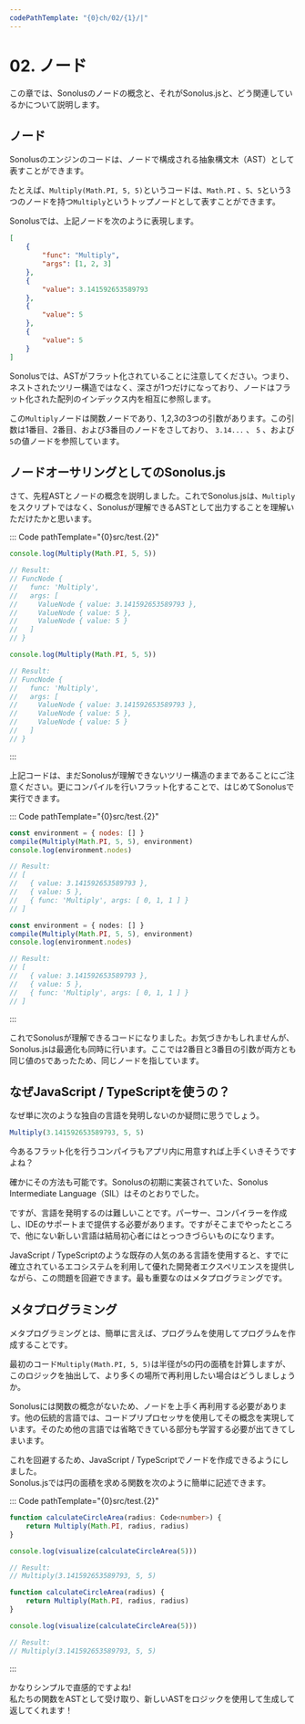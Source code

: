 ```yaml
---
codePathTemplate: "{0}ch/02/{1}/|"
---
```


# 02. ノード

この章では、Sonolusのノードの概念と、それがSonolus.jsと、どう関連しているかについて説明します。

## ノード

Sonolusのエンジンのコードは、ノードで構成される抽象構文木（AST）として表すことができます。

たとえば、`Multiply(Math.PI, 5, 5)`というコードは、`Math.PI` 、`5`、`5`という3つのノードを持つ`Multiply`というトップノードとして表すことができます。

Sonolusでは、上記ノードを次のように表現します。

```json
[
    {
        "func": "Multiply",
        "args": [1, 2, 3]
    },
    {
        "value": 3.141592653589793
    },
    {
        "value": 5
    },
    {
        "value": 5
    }
]
```

Sonolusでは、ASTがフラット化されていることに注意してください。つまり、ネストされたツリー構造ではなく、深さが1つだけになっており、ノードはフラット化された配列のインデックス内を相互に参照します。

この`Multiply`ノードは関数ノードであり、1,2,3の3つの引数があります。この引数は1番目、2番目、および3番目のノードをさしており、 `3.14...` 、 `5` 、および`5`の値ノードを参照しています。

## ノードオーサリングとしてのSonolus.js

さて、先程ASTとノードの概念を説明しました。これでSonolus.jsは、`Multiply`をスクリプトではなく、Sonolusが理解できるASTとして出力することを理解いただけたかと思います。

::: Code pathTemplate="{0}src/test.{2}"

```ts
console.log(Multiply(Math.PI, 5, 5))

// Result:
// FuncNode {
//   func: 'Multiply',
//   args: [
//     ValueNode { value: 3.141592653589793 },
//     ValueNode { value: 5 },
//     ValueNode { value: 5 }
//   ]
// }
```

```js
console.log(Multiply(Math.PI, 5, 5))

// Result:
// FuncNode {
//   func: 'Multiply',
//   args: [
//     ValueNode { value: 3.141592653589793 },
//     ValueNode { value: 5 },
//     ValueNode { value: 5 }
//   ]
// }
```

:::

上記コードは、まだSonolusが理解できないツリー構造のままであることにご注意ください。更にコンパイルを行いフラット化することで、はじめてSonolusで実行できます。

::: Code pathTemplate="{0}src/test.{2}"

```js
const environment = { nodes: [] }
compile(Multiply(Math.PI, 5, 5), environment)
console.log(environment.nodes)

// Result:
// [
//   { value: 3.141592653589793 },
//   { value: 5 },
//   { func: 'Multiply', args: [ 0, 1, 1 ] }
// ]
```

```ts
const environment = { nodes: [] }
compile(Multiply(Math.PI, 5, 5), environment)
console.log(environment.nodes)

// Result:
// [
//   { value: 3.141592653589793 },
//   { value: 5 },
//   { func: 'Multiply', args: [ 0, 1, 1 ] }
// ]
```

:::

これでSonolusが理解できるコードになりました。お気づきかもしれませんが、Sonolus.jsは最適化も同時に行います。ここでは2番目と3番目の引数が両方とも同じ値の`5`であったため、同じノードを指しています。

## なぜJavaScript / TypeScriptを使うの？

なぜ単に次のような独自の言語を発明しないのか疑問に思うでしょう。

```ts
Multiply(3.141592653589793, 5, 5)
```

今あるフラット化を行うコンパイラもアプリ内に用意すれば上手くいきそうですよね？

確かにその方法も可能です。Sonolusの初期に実装されていた、Sonolus Intermediate Language（SIL）はそのとおりでした。

ですが、言語を発明するのは難しいことです。パーサー、コンパイラーを作成し、IDEのサポートまで提供する必要があります。ですがそこまでやったところで、他にない新しい言語は結局初心者にはとっつきづらいものになります。

JavaScript / TypeScriptのような既存の人気のある言語を使用すると、すでに確立されているエコシステムを利用して優れた開発者エクスペリエンスを提供しながら、この問題を回避できます。最も重要なのはメタプログラミングです。

## メタプログラミング

メタプログラミングとは、簡単に言えば、プログラムを使用してプログラムを作成することです。

最初のコード`Multiply(Math.PI, 5, 5)`は半径が`5`の円の面積を計算しますが、このロジックを抽出して、より多くの場所で再利用したい場合はどうしましょうか。

Sonolusには関数の概念がないため、ノードを上手く再利用する必要があります。他の伝統的言語では、コードプリプロセッサを使用してその概念を実現しています。そのため他の言語では省略できている部分も学習する必要が出てきてしまいます。

これを回避するため、JavaScript / TypeScriptでノードを作成できるようにしました。<br>Sonolus.jsでは円の面積を求める関数を次のように簡単に記述できます。

::: Code pathTemplate="{0}src/test.{2}"

```ts
function calculateCircleArea(radius: Code<number>) {
    return Multiply(Math.PI, radius, radius)
}

console.log(visualize(calculateCircleArea(5)))

// Result:
// Multiply(3.141592653589793, 5, 5)
```

```js
function calculateCircleArea(radius) {
    return Multiply(Math.PI, radius, radius)
}

console.log(visualize(calculateCircleArea(5)))

// Result:
// Multiply(3.141592653589793, 5, 5)
```

:::

かなりシンプルで直感的ですよね!<br>私たちの関数をASTとして受け取り、新しいASTをロジックを使用して生成して返してくれます！
